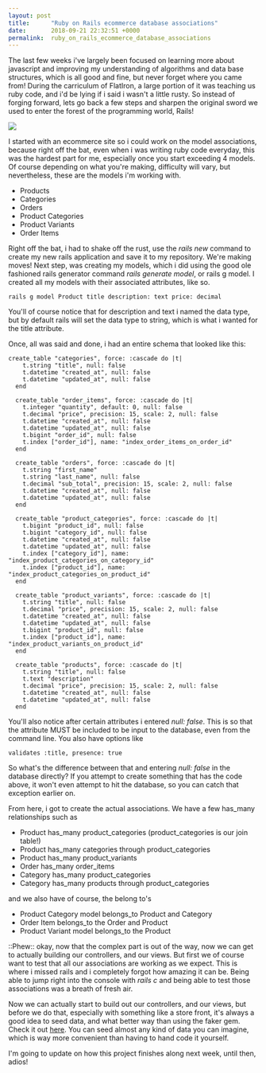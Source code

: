 ```yaml
---
layout: post
title:      "Ruby on Rails ecommerce database associations"
date:       2018-09-21 22:32:51 +0000
permalink:  ruby_on_rails_ecommerce_database_associations
---
```



The last few weeks i've largely been focused on learning more about javascript and improving my understanding of algorithms and data base structures, which is all good and fine, but never forget where you came from! During the carriculum of FlatIron, a large portion of it was teaching us ruby code, and i'd be lying if i said i wasn't a little rusty. So instead of forging forward, lets go back a few steps and sharpen the original sword we used to enter the forest of the programming world, Rails!

![](https://media.giphy.com/media/b40bIk4Isg7Wo/giphy.gif)

I started with an ecommerce site so i could work on the model associations, because right off the bat, even when i was writing ruby code everyday, this was the hardest part for me, especially once you start exceeding 4 models. Of course depending on what you're making, difficulty will vary, but nevertheless, these are the models i'm working with. 

* Products
* Categories
* Orders 
* Product Categories
* Product Variants
* Order Items

Right off the bat, i had to shake off the rust, use the *rails new* command to create my new rails application and save it to my repository. We're making moves! Next step, was creating my models, which i did using the good ole fashioned rails generator command *rails generate model*, or rails g model. I created all my models with their associated attributes, like so.

```
rails g model Product title description: text price: decimal
```

You'll of course notice that for description and text i named the data type, but by default rails will set the data type to string, which is what i wanted for the title attribute.

Once, all was said and done, i had an entire schema that looked like this:

```
create_table "categories", force: :cascade do |t|
    t.string "title", null: false
    t.datetime "created_at", null: false
    t.datetime "updated_at", null: false
  end

  create_table "order_items", force: :cascade do |t|
    t.integer "quantity", default: 0, null: false
    t.decimal "price", precision: 15, scale: 2, null: false
    t.datetime "created_at", null: false
    t.datetime "updated_at", null: false
    t.bigint "order_id", null: false
    t.index ["order_id"], name: "index_order_items_on_order_id"
  end

  create_table "orders", force: :cascade do |t|
    t.string "first_name"
    t.string "last_name", null: false
    t.decimal "sub_total", precision: 15, scale: 2, null: false
    t.datetime "created_at", null: false
    t.datetime "updated_at", null: false
  end

  create_table "product_categories", force: :cascade do |t|
    t.bigint "product_id", null: false
    t.bigint "category_id", null: false
    t.datetime "created_at", null: false
    t.datetime "updated_at", null: false
    t.index ["category_id"], name: "index_product_categories_on_category_id"
    t.index ["product_id"], name: "index_product_categories_on_product_id"
  end

  create_table "product_variants", force: :cascade do |t|
    t.string "title", null: false
    t.decimal "price", precision: 15, scale: 2, null: false
    t.datetime "created_at", null: false
    t.datetime "updated_at", null: false
    t.bigint "product_id", null: false
    t.index ["product_id"], name: "index_product_variants_on_product_id"
  end

  create_table "products", force: :cascade do |t|
    t.string "title", null: false
    t.text "description"
    t.decimal "price", precision: 15, scale: 2, null: false
    t.datetime "created_at", null: false
    t.datetime "updated_at", null: false
  end
```

You'll also notice after certain attributes i entered *null: false*. This is so that the attribute MUST be included to be input to the database, even from the command line. You also have options like 

```
validates :title, presence: true
```

So what's the difference between that and entering *null: false* in the database directly? If you attempt to create something that has the code above, it won't even attempt to hit the database, so you can catch that exception earlier on. 

From here, i got to create the actual associations. We have a few has_many relationships such as

* Product has_many product_categories (product_categories is our join table!)
* Product has_many categories through product_categories
* Product has_many product_variants
* Order has_many order_items
* Category has_many product_categories 
* Category has_many products through product_categories 

and we also have of course, the belong to's

* Product Category model belongs_to Product and Category
* Order Item belongs_to the Order and Product
* Product Variant model belongs_to the Product 

::Phew:: okay, now that the complex part is out of the way, now we can get to actually building our controllers, and our views. But first we of course want to test that all our associations are working as we expect. This is where i missed rails and i completely forgot how amazing it can be. Being able to jump right into the console with *rails c* and being able to test those associations was a breath of fresh air. 

Now we can actually start to build out our controllers, and our views, but before we do that, especially with something like a store front, it's always a good idea to seed data, and what better way than using the faker gem. Check it out [here](https://github.com/stympy/faker). You can seed almost any kind of data you can imagine, which is way more convenient than having to hand code it yourself. 

I'm going to update on how this project finishes along next week, until then, adios!


